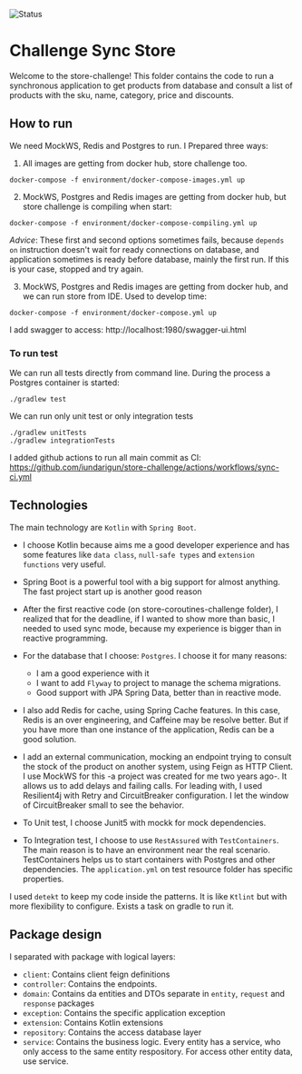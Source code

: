 ![Status](https://github.com/iundarigun/store-challenge/actions/workflows/sync-ci.yml/badge.svg)
# Challenge Sync Store

Welcome to the store-challenge! This folder contains the code to run a synchronous application to get products from database and consult a list of products with the sku, name, category, price and discounts.

## How to run

We need MockWS, Redis and Postgres to run. I Prepared three ways:
1. All images are getting from docker hub, store challenge too.
```shell
docker-compose -f environment/docker-compose-images.yml up
```

2. MockWS, Postgres and Redis images are getting from docker hub, but store challenge is compiling when start:
```shell
docker-compose -f environment/docker-compose-compiling.yml up
```
_Advice_: These first and second options sometimes fails, because `depends on` instruction doesn't wait for ready connections on database, and application sometimes is ready before database, mainly the first run. If this is your case, stopped and try again.

3. MockWS, Postgres and Redis images are getting from docker hub, and we can run store from IDE. Used to develop time:
```shell
docker-compose -f environment/docker-compose.yml up
```

I add swagger to access: http://localhost:1980/swagger-ui.html

### To run test

We can run all tests directly from command line. During the process a Postgres container is started:
```shell
./gradlew test
```

We can run only unit test or only integration tests
```shell
./gradlew unitTests
./gradlew integrationTests
```

I added github actions to run all main commit as CI: https://github.com/iundarigun/store-challenge/actions/workflows/sync-ci.yml

## Technologies
The main technology are `Kotlin` with `Spring Boot`.
- I choose Kotlin because aims me a good developer experience and has some features like `data class`, `null-safe types` and `extension functions` very useful.
- Spring Boot is a powerful tool with a big support for almost anything. The fast project start up is another good reason

- After the first reactive code (on store-coroutines-challenge folder), I realized that for the deadline, if I wanted to show more than basic, I needed to used sync mode, because my experience is bigger than in reactive programming.

- For the database that I choose: `Postgres`. I choose it for many reasons:
    - I am a good experience with it
    - I want to add `Flyway` to project to manage the schema migrations.
    - Good support with JPA Spring Data, better than in reactive mode.

- I also add Redis for cache, using Spring Cache features. In this case, Redis is an over engineering, and Caffeine may be resolve better. But if you have more than one instance of the application, Redis can be a good solution.

- I add an external communication, mocking an endpoint trying to consult the stock of the product on another system, using Feign as HTTP Client. I use MockWS for this -a project was created for me two years ago-. It allows us to add delays and failing calls. For leading with, I used Resilient4j with Retry and CircuitBreaker configuration. I let the window of CircuitBreaker small to see the behavior.

- To Unit test, I choose Junit5 with mockk for mock dependencies.

- To Integration test, I choose to use `RestAssured` with `TestContainers`. The main reason is to have an environment near the real scenario. TestContainers helps us to start containers with Postgres and other dependencies. The `application.yml` on test resource folder has specific properties.

I used `detekt` to keep my code inside the patterns. It is like `Ktlint` but with more flexibility to configure. Exists a task on gradle to run it. 

## Package design
I separated with package with logical layers:
- `client`: Contains client feign definitions
- `controller`: Contains the endpoints.
- `domain`: Contains da entities and DTOs separate in `entity`, `request` and `response` packages
- `exception`: Contains the specific application exception
- `extension`: Contains Kotlin extensions  
- `repository`: Contains the access database layer
- `service`: Contains the business logic. Every entity has a service, who only access to the same entity respository. For access other entity data, use service. 

